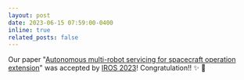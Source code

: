 ```yaml
---
layout: post
date: 2023-06-15 07:59:00-0400
inline: true
related_posts: false
---
```

Our paper "[Autonomous multi-robot servicing for spacecraft operation extension](https://ieeexplore.ieee.org/abstract/document/10341875)" was accepted by [IROS 2023](https://ieee-iros.org/)! Congratulation!! :sparkles: :confetti_ball:

